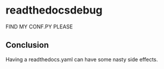 # readthedocsdebug
FIND MY CONF.PY PLEASE

## Conclusion
Having a readthedocs.yaml can have some nasty side effects. 
